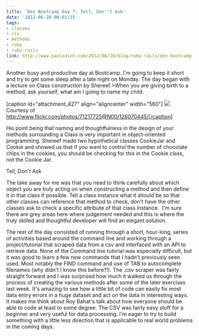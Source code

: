 ```yaml
---
title: 'Dev Bootcamp Day 7: Tell, Don''t Ask'
date: '2012-06-20 06:01:55'
tags:
- classes
- csv
- methods
- ruby
- ruby-rails
link: http://www.paulzaich.com/2012/06/20/blog/ruby-rails/dev-bootcamp-day-7-tell-dont-ask/
---
```


Another busy and productive day at Bootcamp. I'm going to keep it short and try to get some sleep after a late night on Monday. The day began with a lecture on Class construction by Shereef.>When you are giving birth to a method, ask yourself, what am I going to name my child.

[caption id="attachment_427" align="aligncenter" width="560"]
[![](http://www.paulzaich.com/wp-content/uploads/2012/06/126070445_82ca5f6f4c_z-560x420.jpeg)](http://www.paulzaich.com/2012/06/20/ruby-rails/dev-bootcamp-day-7-tell-dont-ask/attachment/126070445_82ca5f6f4c_z/) Courtesy of http://www.flickr.com/photos/71217725@N00/126070445/[/caption]

His point being that naming and thoughtfulness in the design of your methods surrounding a Class is very important in object-oriented programming. Shereef made two hypothetical classes CookieJar and Cookie and showed us that if you want to control the number of chocolate chips in the cookies, you should be checking for this in the Cookie class, not the Cookie Jar.

Tell, Don't Ask

The take away for me was that you need to think carefully about which object you are truly acting on when constructing a method and then define it in that class if possible. Tell a class instance what it should be so that other classes can reference that method to check, don't have the other classes ask to check a specific attribute of that class instance.  I'm sure there are grey areas here where judgement needed and this is where the truly skilled and thoughtful developer will find an elegant solution.

The rest of the day consisted of running through a short, hour-long, series of activities based around the command line and working through a project/tutorial that scraped data from a csv and interfaced with an API to retrieve data. None of the Command line tutorial was especially difficult, but it was good to learn a few new commands that I hadn't previously seen used. Most notably the FIND command and use of TAB to autocomplete filenames (why didn't I know this before?!). The .csv scraper was fairly straight forward and I was surprised how much it walked us through the process of creating the various methods after some of the later exercises last week. It's amazing to see how a little bit of code can easily fix most data entry errors in a huge dataset and act on the data in interesting ways. It makes me think about Roy Bahat's talk about how everyone should be able to code at least to some degree. The CSV was fairly easy stuff for a beginner and very useful for data processing. I'm eager to try to build something with a little less direction that is applicable to real world problems in the coming days.
